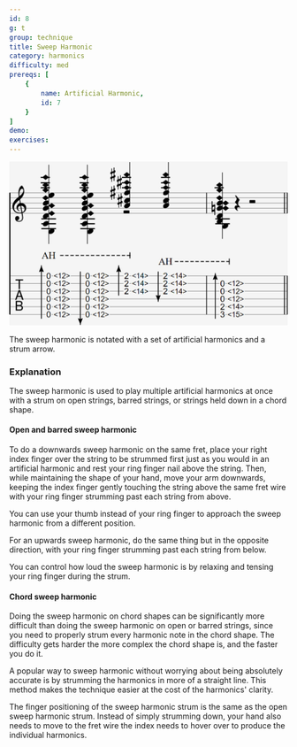 ```yaml
---
id: 8
g: t
group: technique
title: Sweep Harmonic
category: harmonics
difficulty: med
prereqs: [
    {
        name: Artificial Harmonic,
        id: 7
    }
]
demo: 
exercises:
---
```


<div class="tabImg">
  <img src="sweep-harmonic.jpg" />
</div>

The sweep harmonic is notated with a set of artificial harmonics and a strum arrow.

### Explanation

The sweep harmonic is used to play multiple artificial harmonics at once with a strum on open strings, barred strings, or strings held down in a chord shape. 

#### Open and barred sweep harmonic

To do a downwards sweep harmonic on the same fret, place your right index finger over the string to be strummed first just as you would in an artificial harmonic and rest your ring finger nail above the string. Then, while maintaining the shape of your hand, move your arm downwards, keeping the index finger gently touching the string above the same <span class="tt" data-tip="the metal strips on your fretboard">fret wire</span> with your ring finger strumming past each string from above.  

You can use your thumb instead of your ring finger to approach the sweep harmonic from a different position.

For an upwards sweep harmonic, do the same thing but in the opposite direction, with your ring finger strumming past each string from below.

You can control how loud the sweep harmonic is by relaxing and tensing your ring finger during the strum. 

#### Chord sweep harmonic

Doing the sweep harmonic on chord shapes can be significantly more difficult than doing the sweep harmonic on open or barred strings, since you need to properly strum every harmonic note in the chord shape. The difficulty gets harder the more complex the chord shape is, and the faster you do it.

A popular way to sweep harmonic without worrying about being absolutely accurate is by strumming the harmonics in more of a straight line. This method makes the technique easier at the cost of the harmonics' clarity.

The finger positioning of the sweep harmonic strum is the same as the open sweep harmonic strum. Instead of simply strumming down, your hand also needs to move to the <span class="tt" data-tip="the metal strips on your fretboard">fret wire</span> the index needs to hover over to produce the individual harmonics. 